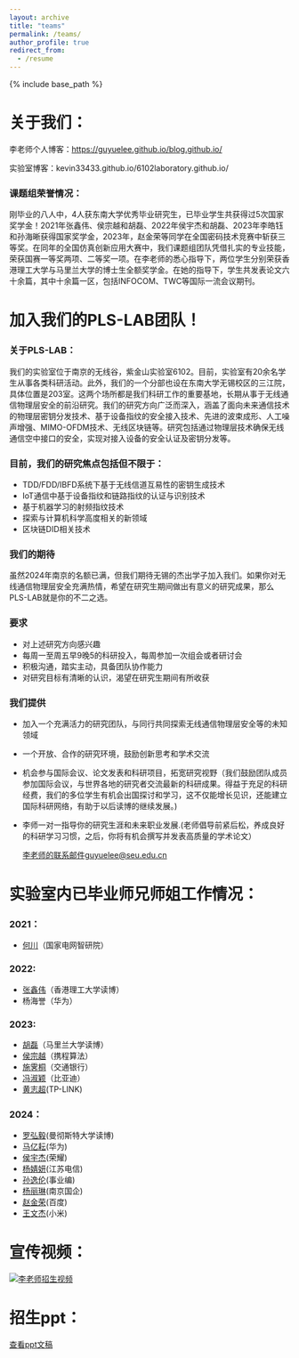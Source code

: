 ```yaml
---
layout: archive
title: "teams"
permalink: /teams/
author_profile: true
redirect_from:
  - /resume
---
```



{% include base_path %}


# 关于我们：
李老师个人博客：https://guyuelee.github.io/blog.github.io/

实验室博客：kevin33433.github.io/6102laboratory.github.io/

### 课题组荣誉情况：

刚毕业的八人中，4人获东南大学优秀毕业研究生，已毕业学生共获得过5次国家奖学金！2021年张鑫伟、侯宗越和胡磊、2022年侯宇杰和胡磊、2023年李皓钰和孙海晰获得国家奖学金，2023年，赵金荣等同学在全国密码技术竞赛中斩获三等奖。在同年的全国仿真创新应用大赛中，我们课题组团队凭借扎实的专业技能，荣获国赛一等奖两项、二等奖一项。在李老师的悉心指导下，两位学生分别荣获香港理工大学与马里兰大学的博士生全额奖学金。在她的指导下，学生共发表论文六十余篇，其中十余篇一区，包括INFOCOM、TWC等国际一流会议期刊。

# 加入我们的PLS-LAB团队！
###  关于PLS-LAB：

我们的实验室位于南京的无线谷，紫金山实验室6102。目前，实验室有20余名学生从事各类科研活动。此外，我们的一个分部也设在东南大学无锡校区的三江院，具体位置是203室。这两个场所都是我们科研工作的重要基地，长期从事于无线通信物理层安全的前沿研究。我们的研究方向广泛而深入，涵盖了面向未来通信技术的物理层密钥分发技术、基于设备指纹的安全接入技术、先进的波束成形、人工噪声增强、MIMO-OFDM技术、无线区块链等。研究包括通过物理层技术确保无线通信空中接口的安全，实现对接入设备的安全认证及密钥分发等。
### 目前，我们的研究焦点包括但不限于：
- TDD/FDD/IBFD系统下基于无线信道互易性的密钥生成技术
- IoT通信中基于设备指纹和链路指纹的认证与识别技术
- 基于机器学习的射频指纹技术
- 探索与计算机科学高度相关的新领域
- 区块链DID相关技术

  
### 我们的期待
虽然2024年南京的名额已满，但我们期待无锡的杰出学子加入我们。如果你对无线通信物理层安全充满热情，希望在研究生期间做出有意义的研究成果，那么PLS-LAB就是你的不二之选。
### 要求
- 对上述研究方向感兴趣
- 每周一至周五早9晚5的科研投入，每周参加一次组会或者研讨会
- 积极沟通，踏实主动，具备团队协作能力
- 对研究目标有清晰的认识，渴望在研究生期间有所收获
### 我们提供
- 加入一个充满活力的研究团队，与同行共同探索无线通信物理层安全等的未知领域
- 一个开放、合作的研究环境，鼓励创新思考和学术交流
- 机会参与国际会议、论文发表和科研项目，拓宽研究视野（我们鼓励团队成员参加国际会议，与世界各地的研究者交流最新的科研成果。得益于充足的科研经费，我们的多位学生有机会出国探讨和学习，这不仅能增长见识，还能建立国际科研网络，有助于以后读博的继续发展。)
- 李师一对一指导你的研究生涯和未来职业发展.(老师倡导前紧后松，养成良好的科研学习习惯，之后，你将有机会撰写并发表高质量的学术论文）

  李老师的联系邮件guyuelee@seu.edu.cn



# 实验室内已毕业师兄师姐工作情况：
### 2021：
- [何川](https://kevin33433.github.io/6102laboratory.github.io/children/hechuan.html)（国家电网智研院）
### 2022:
- [张鑫伟](https://xinweizhang1998.github.io/xinweizhang.github.io/)（香港理工大学读博）
- 杨海誉（华为）
### 2023:
- [胡磊](https://kevin33433.github.io/6102laboratory.github.io/children/hulei.html)（马里兰大学读博）
- [侯宗越](https://kevin33433.github.io/6102laboratory.github.io/children/houzongyue.html)（携程算法）
- [施霁桐](https://kevin33433.github.io/6102laboratory.github.io/children/shijitong.html)（交通银行）
- [冯淑颖](https://kevin33433.github.io/6102laboratory.github.io/children/fengshuying.html)（比亚迪）
- [黄志超](https://kevin33433.github.io/6102laboratory.github.io/children/huangzhichao.html)(TP-LINK)
### 2024：
- [罗弘毅](https://hongyiluo.github.io/)(曼彻斯特大学读博)
- [马亿耘](https://kevin33433.github.io/6102laboratory.github.io/children/mayiyun.html)(华为)
- [侯宇杰](https://kevin33433.github.io/6102laboratory.github.io/children/houyujie.html)(荣耀)
- [杨婧妍](https://kevin33433.github.io/6102laboratory.github.io/children/yangjingyan.html)(江苏电信)
- [孙逸伦](https://sunyl1123.github.io/6102laboratory.github.io/sunyilun.html)(事业编)
- [杨丽琳]()(南京国企)
- [赵金荣](https://kevin33433.github.io/6102laboratory.github.io/children/zhaojinrong.html)(百度)
- [王文杰]()(小米)

# 宣传视频：
[![李老师招生视频](https://img.zcool.cn/community/011e715be5a375a80121ab5dcb09b4.jpg?x-oss-process=image/format,webp)](https://meeting.tencent.com/user-center/shared-record-info?id=mEsNeJTGwn71xblA3Y_brTXHnBrwDHc53o-yLcsOaBw&is-single=false&record_type=3&from=3)
# 招生ppt：
[查看ppt文稿](https://github.com/GuyueLee/blog.github.io/blob/master/files/%E6%8B%9B%E7%94%9F2024.pptx)





  

